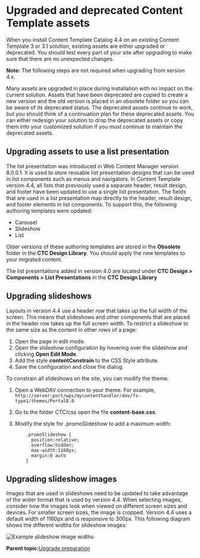 # Upgraded and deprecated Content Template assets

When you install Content Template Catalog 4.4 on an existing Content Template 3 or 3.1 solution, existing assets are either upgraded or deprecated. You should test every part of your site after upgrading to make sure that there are no unexpected changes.

**Note:** The following steps are not required when upgrading from version 4.x.

Many assets are upgraded in place during installation with no impact on the current solution. Assets that have been deprecated are copied to create a new version and the old version is placed in an obsolete folder so you can be aware of its deprecated status. The deprecated assets continue to work, but you should think of a continuation plan for these deprecated assets. You can either redesign your solution to drop the deprecated assets or copy them into your customized solution if you must continue to maintain the deprecated assets.

## Upgrading assets to use a list presentation

The list presentation was introduced in Web Content Manager version 8.0.0.1. It is used to store reusable list presentation designs that can be used in list components such as menus and navigators. In Content Template version 4.4, all lists that previously used a separate header, result design, and footer have been updated to use a single list presentation. The fields that are used in a list presentation map directly to the header, result design, and footer elements in list components. To support this, the following authoring templates were updated:

-   Carousel
-   Slideshow
-   List

Older versions of these authoring templates are stored in the **Obsolete** folder in the **CTC Design Library**. You should apply the new templates to your migrated content.

The list presentations added in version 4.0 are located under **CTC Design \> Components \> List Presentations** in the **CTC Design Library**

## Upgrading slideshows

Layouts in version 4.4 use a header row that takes up the full width of the screen. This means that slideshows and other components that are placed in the header row takes up the full screen width. To restrict a slideshow to the same size as the content in other rows of a page:

1.  Open the page in edit mode.
2.  Open the slideshow configuration by hovering over the slideshow and clicking **Open Edit Mode**.
3.  Add the style **contentConstrain** to the CSS Style attribute.
4.  Save the configuration and close the dialog.

To constrain all slideshows on the site, you can modify the theme:

1.  Open a WebDAV connection to your theme. For example, `http://server:port/wps/mycontenthandler/dav/fs-type1/themes/Portal8.0`
2.  Go to the folder CTC/css open the file **content-base.css**.
3.  Modify the style for .promoSlideshow to add a maximum width:

    ```
    	.promoSlideshow {
    	  position:relative;
    	  overflow:hidden;
    	  max-width:1160px;
    	  margin:0 auto
    	}
    ```


## Upgrading slideshow images

Images that are used in slideshows need to be updated to take advantage of the wider format that is used by version 4.4. When selecting images, consider how the images look when viewed on different screen sizes and devices. For smaller screen sizes, the image is cropped. Version 4.4 uses a default width of 1160px and is responsive to 300px. This following diagram shows the different widths for slideshow images:

![Example slideshow image widths](../images/slideshow_widths.jpg)

**Parent topic:**[Upgrade preparation](../ctc/ctc-upgrade-prepare.md)

